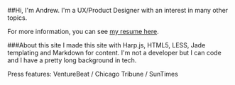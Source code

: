 <!---###My leaf, your leaf
The header of this site is by California artist, Michael Martin. All other work is by me.-->

##Hi, I'm Andrew.
I'm a UX/Product Designer with an interest in many other topics.


For more information, you can see [my resume here](/weeResume/ "weeResume").


###About this site
I made this site with Harp.js, HTML5, LESS, Jade templating and Markdown for content. I'm not a developer but I can code and I have a pretty long background in tech.


Press features: VentureBeat / Chicago Tribune / SunTimes